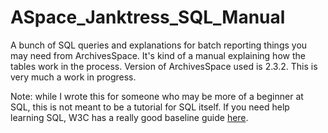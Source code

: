 # ASpace_Janktress_SQL_Manual
A bunch of SQL queries and explanations for batch reporting things you may need from ArchivesSpace. It's kind of a manual explaining how the tables work in the process. Version of ArchivesSpace used is 2.3.2. This is very much a work in progress.

Note: while I wrote this for someone who may be more of a beginner at SQL, this is not meant to be a tutorial for SQL itself. If you need help learning SQL, W3C has a really good baseline guide [here](https://www.w3schools.com/sql/default.asp "W3C SQL Tutorial").
